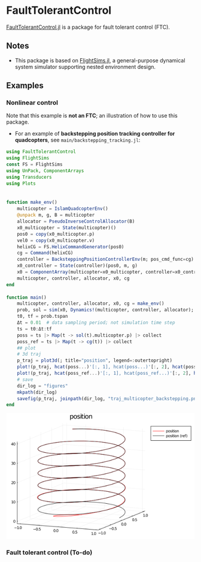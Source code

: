 # FaultTolerantControl
[FaultTolerantControl.jl](https://github.com/JinraeKim/FaultTolerantControl.jl) is a package for fault tolerant control (FTC).
## Notes
- This package is based on [FlightSims.jl](https://github.com/JinraeKim/FlightSims.jl),
a general-purpose dynamical system simulator supporting nested environment design.

## Examples
### Nonlinear control
Note that this example is **not an FTC**; an illustration of how to use this package.
- For an example of **backstepping position tracking controller for quadcopters**,
see `main/backstepping_tracking.jl`:
```julia
using FaultTolerantControl
using FlightSims
const FS = FlightSims
using UnPack, ComponentArrays
using Transducers
using Plots


function make_env()
    multicopter = IslamQuadcopterEnv()
    @unpack m, g, B = multicopter
    allocator = PseudoInverseControlAllocator(B)
    x0_multicopter = State(multicopter)()
    pos0 = copy(x0_multicopter.p)
    vel0 = copy(x0_multicopter.v)
    helixCG = FS.HelixCommandGenerator(pos0)
    cg = Command(helixCG)
    controller = BacksteppingPositionControllerEnv(m; pos_cmd_func=cg)
    x0_controller = State(controller)(pos0, m, g)
    x0 = ComponentArray(multicopter=x0_multicopter, controller=x0_controller)
    multicopter, controller, allocator, x0, cg
end

function main()
    multicopter, controller, allocator, x0, cg = make_env()
    prob, sol = sim(x0, Dynamics!(multicopter, controller, allocator); tf=40.0)
    t0, tf = prob.tspan
    Δt = 0.01  # data sampling period; not simulation time step
    ts = t0:Δt:tf
    poss = ts |> Map(t -> sol(t).multicopter.p) |> collect
    poss_ref = ts |> Map(t -> cg(t)) |> collect
    ## plot
    # 3d traj
    p_traj = plot3d(; title="position", legend=:outertopright)
    plot!(p_traj, hcat(poss...)'[:, 1], hcat(poss...)'[:, 2], hcat(poss...)'[:, 3]; label="position", color="red")
    plot!(p_traj, hcat(poss_ref...)'[:, 1], hcat(poss_ref...)'[:, 2], hcat(poss_ref...)'[:, 3]; label="position (ref)", color="black")
    # save
    dir_log = "figures"
    mkpath(dir_log)
    savefig(p_traj, joinpath(dir_log, "traj_multicopter_backstepping.png"))
end
```
![ex_screenshot](./figures/traj_multicopter_backstepping.png)

### Fault tolerant control (To-do)
